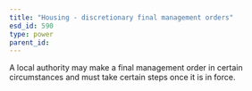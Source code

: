 ```yaml
---
title: "Housing - discretionary final management orders"
esd_id: 590
type: power
parent_id:  
---
```


A local authority may make a final management order in certain circumstances and must take certain steps once it is in force. 

